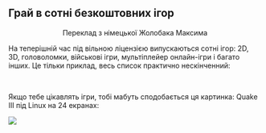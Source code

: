 ﻿<?php require("../../entete.php"); ?> <?php require("../../base.php"); ?> <?php require("../../fonctions.php"); ?>

<div id="corps">

<h2>Грай в сотні безкоштовних ігор</h2>
<p align="center">Переклад з німецької Жолобака Максима</p>
<p>На теперішній час під вільною ліцензією випускаються сотні ігор: 2D, 3D, головоломки, військові ігри, мультіплейер онлайн-ігри і багато інших. Це тільки приклад, весь список практично нескінченний:</p>

<div id="items">

<?php all_games_from_file (); ?>

<br class="clearboth" />
</div>

<p>Якщо тебе цікавлять ігри, тобі мабуть сподобається ця картинка: Quake III під Linux на 24 екранах:</p>

<p><a href="Images/quake_24_screens.jpg"><img src="Images/quake_24_screens_thumbnail.jpg" /></a></p>

</div>


